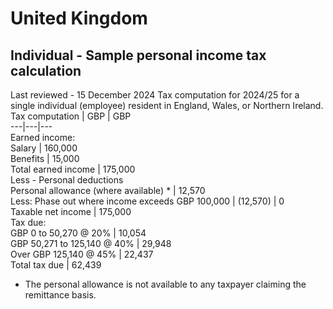 # United Kingdom
## Individual - Sample personal income tax calculation
Last reviewed - 15 December 2024
Tax computation for 2024/25 for a single individual (employee) resident in England, Wales, or Northern Ireland.
Tax computation | GBP | GBP  
---|---|---  
Earned income:  
Salary | 160,000  
Benefits | 15,000  
Total earned income | 175,000  
Less - Personal deductions  
Personal allowance (where available) * | 12,570  
Less: Phase out where income exceeds GBP 100,000 | (12,570) | 0  
Taxable net income | 175,000  
Tax due:  
GBP 0 to 50,270 @ 20% | 10,054   
GBP 50,271 to 125,140 @ 40% | 29,948   
Over GBP 125,140 @ 45% | 22,437   
Total tax due | 62,439  
* The personal allowance is not available to any taxpayer claiming the remittance basis.

